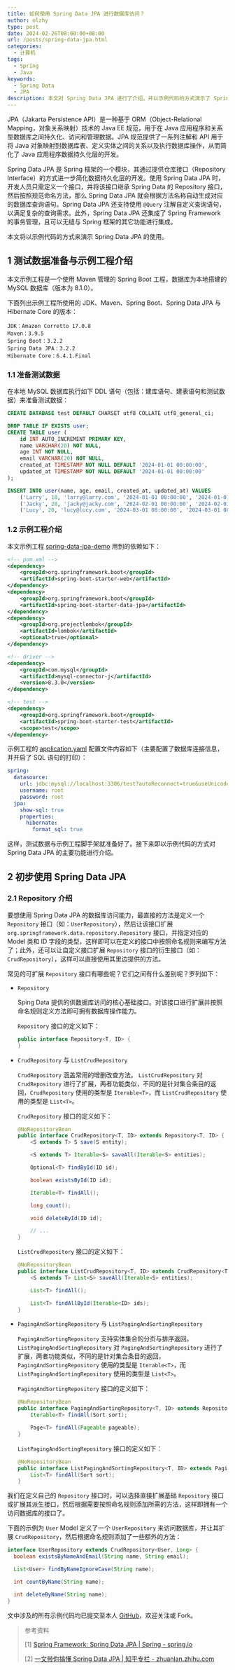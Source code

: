 ```yaml
---
title: 如何使用 Spring Data JPA 进行数据库访问？
author: olzhy
type: post
date: 2024-02-26T08:00:00+08:00
url: /posts/spring-data-jpa.html
categories:
  - 计算机
tags:
  - Spring
  - Java
keywords:
  - Spring Data
  - JPA
description: 本文对 Spring Data JPA 进行了介绍，并以示例代码的方式演示了 Spring Data JPA 的使用。
---
```


JPA（Jakarta Persistence API）是一种基于 ORM（Object-Relational Mapping，对象关系映射）技术的 Java EE 规范，用于在 Java 应用程序和关系型数据库之间持久化、访问和管理数据。JPA 规范提供了一系列注解和 API 用于将 Java 对象映射到数据库表、定义实体之间的关系以及执行数据库操作，从而简化了 Java 应用程序数据持久化层的开发。

Spring Data JPA 是 Spring 框架的一个模块，其通过提供仓库接口（Repository Interface）的方式进一步简化数据持久化层的开发。使用 Spring Data JPA 时，开发人员只需定义一个接口，并将该接口继承 Spring Data 的 Repository 接口，然后按照规范命名方法，那么 Spring Data JPA 就会根据方法名称自动生成对应的数据库查询语句。Spring Data JPA 还支持使用 `@Query` 注解自定义查询语句，以满足复杂的查询需求。此外，Spring Data JPA 还集成了 Spring Framework 的事务管理，且可以无缝与 Spring 框架的其它功能进行集成。

本文将以示例代码的方式来演示 Spring Data JPA 的使用。

## 1 测试数据准备与示例工程介绍

本文示例工程是一个使用 Maven 管理的 Spring Boot 工程，数据库为本地搭建的 MySQL 数据库（版本为 8.1.0）。

下面列出示例工程所使用的 JDK、Maven、Spring Boot、Spring Data JPA 与 Hibernate Core 的版本：

```text
JDK：Amazon Corretto 17.0.8
Maven：3.9.5
Spring Boot：3.2.2
Spring Data JPA：3.2.2
Hibernate Core：6.4.1.Final
```

### 1.1 准备测试数据

在本地 MySQL 数据库执行如下 DDL 语句（包括：建库语句、建表语句和测试数据）来准备测试数据：

```sql
CREATE DATABASE test DEFAULT CHARSET utf8 COLLATE utf8_general_ci;

DROP TABLE IF EXISTS user;
CREATE TABLE user (
    id INT AUTO_INCREMENT PRIMARY KEY,
    name VARCHAR(20) NOT NULL,
    age INT NOT NULL,
    email VARCHAR(20) NOT NULL,
    created_at TIMESTAMP NOT NULL DEFAULT '2024-01-01 00:00:00',
    updated_at TIMESTAMP NOT NULL DEFAULT '2024-01-01 00:00:00'
);

INSERT INTO user(name, age, email, created_at, updated_at) VALUES
    ('Larry', 18, 'larry@larry.com', '2024-01-01 08:00:00', '2024-01-01 08:00:00'),
    ('Jacky', 28, 'jacky@jacky.com', '2024-02-01 08:00:00', '2024-02-01 08:00:00'),
    ('Lucy', 20, 'lucy@lucy.com', '2024-03-01 08:00:00', '2024-03-01 08:00:00');
```

### 1.2 示例工程介绍

本文示例工程 [spring-data-jpa-demo](https://github.com/olzhy/java-exercises/tree/main/spring-data-jpa-demo) 用到的依赖如下：

```xml
<!-- pom.xml -->
<dependency>
    <groupId>org.springframework.boot</groupId>
    <artifactId>spring-boot-starter-web</artifactId>
</dependency>
<dependency>
    <groupId>org.springframework.boot</groupId>
    <artifactId>spring-boot-starter-data-jpa</artifactId>
</dependency>
<dependency>
    <groupId>org.projectlombok</groupId>
    <artifactId>lombok</artifactId>
    <optional>true</optional>
</dependency>

<!-- driver -->
<dependency>
    <groupId>com.mysql</groupId>
    <artifactId>mysql-connector-j</artifactId>
    <version>8.3.0</version>
</dependency>

<!-- test -->
<dependency>
    <groupId>org.springframework.boot</groupId>
    <artifactId>spring-boot-starter-test</artifactId>
    <scope>test</scope>
</dependency>
```

示例工程的 [application.yaml](https://github.com/olzhy/java-exercises/blob/main/spring-data-jpa-demo/src/main/resources/application.yaml) 配置文件内容如下（主要配置了数据库连接信息，并开启了 SQL 语句的打印）：

```yaml
spring:
  datasource:
    url: jdbc:mysql://localhost:3306/test?autoReconnect=true&useUnicode=true&characterEncoding=utf-8&serverTimezone=GMT%2B8
    username: root
    password: root
  jpa:
    show-sql: true
    properties:
      hibernate:
        format_sql: true
```

这样，测试数据与示例工程脚手架就准备好了。接下来即以示例代码的方式对 Spring Data JPA 的主要功能进行介绍。

## 2 初步使用 Spring Data JPA

### 2.1 Repository 介绍

要想使用 Spring Data JPA 的数据库访问能力，最直接的方法是定义一个 `Repository` 接口（如：`UserRepository`），然后让该接口扩展 `org.springframework.data.repository.Repository` 接口，并指定对应的 Model 类和 ID 字段的类型，这样即可以在定义的接口中按照命名规则来编写方法了；此外，还可以让自定义接口扩展 `Repository` 接口的衍生接口（如：`CrudRepository`），这样可以直接使用其里边提供的方法。

常见的可扩展 `Repository` 接口有哪些呢？它们之间有什么差别呢？罗列如下：

- `Repository`

  Sping Data 提供的供数据库访问的核心基础接口。对该接口进行扩展并按照命名规则定义方法即可拥有数据库操作能力。

  `Repository` 接口的定义如下：

  ```java
  public interface Repository<T, ID> {
  }
  ```

- `CrudRepository` 与 `ListCrudRepository`

  `CrudRepository` 涵盖常用的增删改查方法。
  `ListCrudRepository` 对 `CrudRepository` 进行了扩展，两者功能类似，不同的是针对集合条目的返回，`CrudRepository` 使用的类型是 `Iterable<T>`，而 `ListCrudRepository` 使用的类型是 `List<T>`。

  `CrudRepository` 接口的定义如下：

  ```java
  @NoRepositoryBean
  public interface CrudRepository<T, ID> extends Repository<T, ID> {
      <S extends T> S save(S entity);

      <S extends T> Iterable<S> saveAll(Iterable<S> entities);

      Optional<T> findById(ID id);

      boolean existsById(ID id);

      Iterable<T> findAll();

      long count();

      void deleteById(ID id);

      // ...
  }
  ```

  `ListCrudRepository` 接口的定义如下：

  ```java
  @NoRepositoryBean
  public interface ListCrudRepository<T, ID> extends CrudRepository<T, ID> {
      <S extends T> List<S> saveAll(Iterable<S> entities);

      List<T> findAll();

      List<T> findAllById(Iterable<ID> ids);
  }
  ```

- `PagingAndSortingRepository` 与 `ListPagingAndSortingRepository`

  `PagingAndSortingRepository` 支持实体集合的分页与排序返回。
  `ListPagingAndSortingRepository` 对 `PagingAndSortingRepository` 进行了扩展，两者功能类似，不同的是针对集合条目的返回，`PagingAndSortingRepository` 使用的类型是 `Iterable<T>`，而 `ListPagingAndSortingRepository` 使用的类型是 `List<T>`。

  `PagingAndSortingRepository` 接口的定义如下：

  ```java
  @NoRepositoryBean
  public interface PagingAndSortingRepository<T, ID> extends Repository<T, ID> {
      Iterable<T> findAll(Sort sort);

      Page<T> findAll(Pageable pageable);
  }
  ```

  `ListPagingAndSortingRepository` 接口的定义如下：

  ```java
  @NoRepositoryBean
  public interface ListPagingAndSortingRepository<T, ID> extends PagingAndSortingRepository<T, ID> {
      List<T> findAll(Sort sort);
  }
  ```

我们在定义自己的 `Repository` 接口时，可以选择直接扩展基础 `Repository` 接口或扩展其派生接口，然后根据需要按照命名规则添加所需的方法，这样即拥有一个访问数据库的接口了。

下面的示例为 `User` Model 定义了一个 `UserRepository` 来访问数据库，并让其扩展 `CrudRepository`，然后根据命名规则添加了一些额外的方法：

```java
interface UserRepository extends CrudRepository<User, Long> {
  boolean existsByNameAndEmail(String name, String email);

  List<User> findByNameIgnoreCase(String name);

  int countByName(String name);

  int deleteByName(String name);
}
```

文中涉及的所有示例代码均已提交至本人 [GitHub](https://github.com/olzhy/java-exercises/tree/main/spring-data-jpa-demo)，欢迎关注或 Fork。

> 参考资料
>
> [1] [Spring Framework: Spring Data JPA | Spring - spring.io](https://docs.spring.io/spring-data/jpa/reference/jpa.html)
>
> [2] [一文带你搞懂 Spring Data JPA | 知乎专栏 - zhuanlan.zhihu.com](https://zhuanlan.zhihu.com/p/624207419)
